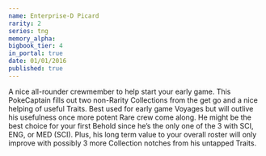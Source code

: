 ```yaml
---
name: Enterprise-D Picard
rarity: 2
series: tng
memory_alpha:
bigbook_tier: 4
in_portal: true
date: 01/01/2016
published: true
---
```


A nice all-rounder crewmember to help start your early game. This PokeCaptain fills out two non-Rarity Collections from the get go and a nice helping of useful Traits. Best used for early game Voyages but will outlive his usefulness once more potent Rare crew come along. He might be the best choice for your first Behold since he’s the only one of the 3 with SCI, ENG, or MED (SCI). Plus, his long term value to your overall roster will only improve with possibly 3 more Collection notches from his untapped Traits.
